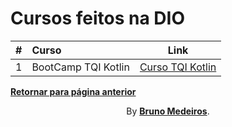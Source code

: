 # Cursos feitos na DIO

|  #  | Curso               |                    Link                    |
| :-: | :------------------ | :----------------------------------------: |
|  1  | BootCamp TQI Kotlin | [Curso TQI Kotlin](./TQI_Kotlin/README.md) |

**[Retornar para página anterior](../README.md)**

<p align="center">By <strong><a href="https://github.com/BrunoMedeiros14">Bruno Medeiros</a></strong>.</p>
